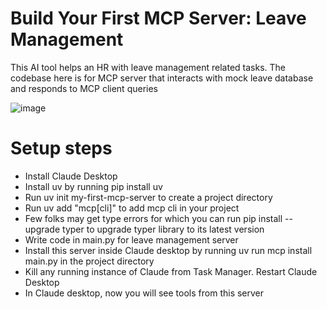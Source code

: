 # Build Your First MCP Server: Leave Management
This AI tool helps an HR with leave management related tasks. The codebase here is for MCP server that interacts with mock leave database and responds to MCP client queries

![image](https://github.com/user-attachments/assets/bb09b3cc-0110-4aff-a641-7f11a1174349)


# Setup steps
- Install Claude Desktop
- Install uv by running pip install uv
- Run uv init my-first-mcp-server to create a project directory
- Run uv add "mcp[cli]" to add mcp cli in your project
- Few folks may get type errors for which you can run pip install --upgrade typer to upgrade typer library to its latest version
- Write code in main.py for leave management server
- Install this server inside Claude desktop by running uv run mcp install main.py in the project directory
- Kill any running instance of Claude from Task Manager. Restart Claude Desktop
- In Claude desktop, now you will see tools from this server

